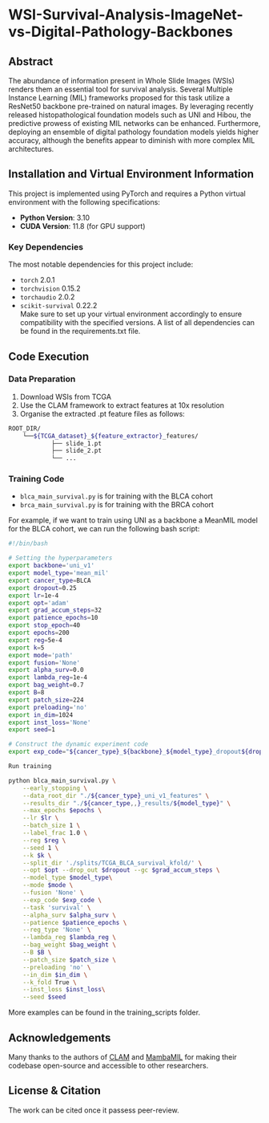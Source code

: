 # WSI-Survival-Analysis-ImageNet-vs-Digital-Pathology-Backbones

## Abstract
The abundance of information present in Whole Slide Images (WSIs) renders them an essential tool for survival analysis. Several Multiple Instance Learning (MIL) frameworks proposed for this task utilize
a ResNet50 backbone pre-trained on natural images. By leveraging recently released histopathological foundation models such as UNI and Hibou, the predictive prowess of existing MIL networks
can be enhanced. 
Furthermore, deploying an ensemble of digital pathology foundation models yields higher accuracy, although the benefits appear to diminish with more complex MIL architectures. 

## Installation and Virtual Environment Information

This project is implemented using PyTorch and requires a Python virtual environment with the following specifications:

- **Python Version**: 3.10
- **CUDA Version**: 11.8 (for GPU support)

### Key Dependencies
The most notable dependencies for this project include:

- `torch` 2.0.1
- `torchvision` 0.15.2
- `torchaudio` 2.0.2
-  `scikit-survival` 0.22.2   
Make sure to set up your virtual environment accordingly to ensure compatibility with the specified versions. A list of all dependencies can be found in the requirements.txt file.

## Code Execution

### Data Preparation
1. Download WSIs from TCGA
2. Use the CLAM framework to extract features at 10x resolution
3. Organise the extracted .pt feature files as follows:

```bash
ROOT_DIR/
    └──${TCGA_dataset}_${feature_extractor}_features/
            ├── slide_1.pt
            ├── slide_2.pt
            └── ...
```

### Training Code

- `blca_main_survival.py` is for training with the BLCA cohort
- `brca_main_survival.py` is for training with the BRCA cohort

For example, if we want to train using UNI as a backbone a MeanMIL model for the BLCA cohort, we can run the following bash script: 

```bash
#!/bin/bash

# Setting the hyperparameters
export backbone='uni_v1'   
export model_type='mean_mil'
export cancer_type=BLCA
export dropout=0.25
export lr=1e-4
export opt='adam'
export grad_accum_steps=32
export patience_epochs=10
export stop_epoch=40
export epochs=200
export reg=5e-4
export k=5
export mode='path'
export fusion='None'
export alpha_surv=0.0
export lambda_reg=1e-4
export bag_weight=0.7
export B=8
export patch_size=224
export preloading='no'
export in_dim=1024
export inst_loss='None'
export seed=1

# Construct the dynamic experiment code
export exp_code="${cancer_type}_${backbone}_${model_type}_dropout${dropout}_lr${lr}_opt${opt}_reg${reg}_$lreg{lambda_reg}_instloss${inst_loss}_patience${patience_epochs}_s${seed}"

Run training

python blca_main_survival.py \
    --early_stopping \
    --data_root_dir "./${cancer_type}_uni_v1_features" \
    --results_dir "./${cancer_type,,}_results/${model_type}" \
    --max_epochs $epochs \
    --lr $lr \
    --batch_size 1 \
    --label_frac 1.0 \
    --reg $reg \
    --seed 1 \
    --k $k \
    --split_dir './splits/TCGA_BLCA_survival_kfold/' \
    --opt $opt --drop_out $dropout --gc $grad_accum_steps \
    --model_type $model_type\
    --mode $mode \
    --fusion 'None' \
    --exp_code $exp_code \
    --task 'survival' \
    --alpha_surv $alpha_surv \
    --patience $patience_epochs \
    --reg_type 'None' \
    --lambda_reg $lambda_reg \
    --bag_weight $bag_weight \
    --B $B \
    --patch_size $patch_size \
    --preloading 'no' \
    --in_dim $in_dim \
    --k_fold True \
    --inst_loss $inst_loss\
    --seed $seed
```

More examples can be found in the training_scripts folder. 



## Acknowledgements

Many thanks to the authors of  [CLAM](https://github.com/mahmoodlab/CLAM) and [MambaMIL](https://github.com/isyangshu/MambaMIL) for making their codebase open-source and accessible to other researchers.

## License & Citation

The work can be cited once it passess peer-review. 



